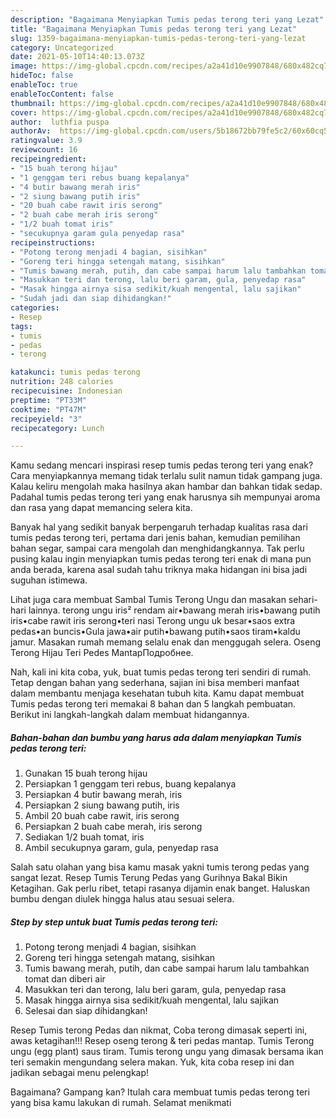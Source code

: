 ```yaml
---
description: "Bagaimana Menyiapkan Tumis pedas terong teri yang Lezat"
title: "Bagaimana Menyiapkan Tumis pedas terong teri yang Lezat"
slug: 1359-bagaimana-menyiapkan-tumis-pedas-terong-teri-yang-lezat
category: Uncategorized
date: 2021-05-10T14:40:13.073Z
image: https://img-global.cpcdn.com/recipes/a2a41d10e9907848/680x482cq70/tumis-pedas-terong-teri-foto-resep-utama.jpg
hideToc: false
enableToc: true
enableTocContent: false
thumbnail: https://img-global.cpcdn.com/recipes/a2a41d10e9907848/680x482cq70/tumis-pedas-terong-teri-foto-resep-utama.jpg
cover: https://img-global.cpcdn.com/recipes/a2a41d10e9907848/680x482cq70/tumis-pedas-terong-teri-foto-resep-utama.jpg
author:  luthfia puspa
authorAv:  https://img-global.cpcdn.com/users/5b18672bb79fe5c2/60x60cq50/avatar.jpg
ratingvalue: 3.9
reviewcount: 16
recipeingredient:
- "15 buah terong hijau"
- "1 genggam teri rebus buang kepalanya"
- "4 butir bawang merah iris"
- "2 siung bawang putih iris"
- "20 buah cabe rawit iris serong"
- "2 buah cabe merah iris serong"
- "1/2 buah tomat iris"
- "secukupnya garam gula penyedap rasa"
recipeinstructions:
- "Potong terong menjadi 4 bagian, sisihkan"
- "Goreng teri hingga setengah matang, sisihkan"
- "Tumis bawang merah, putih, dan cabe sampai harum lalu tambahkan tomat dan diberi air"
- "Masukkan teri dan terong, lalu beri garam, gula, penyedap rasa"
- "Masak hingga airnya sisa sedikit/kuah mengental, lalu sajikan"
- "Sudah jadi dan siap dihidangkan!"
categories:
- Resep
tags:
- tumis
- pedas
- terong

katakunci: tumis pedas terong 
nutrition: 248 calories
recipecuisine: Indonesian
preptime: "PT33M"
cooktime: "PT47M"
recipeyield: "3"
recipecategory: Lunch

---
```



Kamu sedang mencari inspirasi resep tumis pedas terong teri yang enak? Cara menyiapkannya memang tidak terlalu sulit namun tidak gampang juga. Kalau keliru mengolah maka hasilnya akan hambar dan bahkan tidak sedap. Padahal tumis pedas terong teri yang enak harusnya sih mempunyai aroma dan rasa yang dapat memancing selera kita.


Banyak hal yang sedikit banyak berpengaruh terhadap kualitas rasa dari tumis pedas terong teri, pertama dari jenis bahan, kemudian pemilihan bahan segar, sampai cara mengolah dan menghidangkannya. Tak perlu pusing kalau ingin menyiapkan tumis pedas terong teri enak di mana pun anda berada, karena asal sudah tahu triknya maka hidangan ini bisa jadi suguhan istimewa.

Lihat juga cara membuat Sambal Tumis Terong Ungu dan masakan sehari-hari lainnya. terong ungu iris² rendam air•bawang merah iris•bawang putih iris•cabe rawit iris serong•teri nasi Terong ungu uk besar•saos extra pedas•an buncis•Gula jawa•air putih•bawang putih•saos tiram•kaldu jamur. Masakan rumah memang selalu enak dan menggugah selera. Oseng Terong Hijau Teri Pedes MantapПодробнее.


Nah, kali ini kita coba, yuk, buat tumis pedas terong teri sendiri di rumah. Tetap dengan bahan yang sederhana, sajian ini bisa memberi manfaat dalam membantu menjaga kesehatan tubuh kita. Kamu dapat membuat Tumis pedas terong teri memakai 8 bahan dan 5 langkah pembuatan. Berikut ini langkah-langkah dalam membuat hidangannya.

<!--inarticleads1-->

##### Bahan-bahan dan bumbu yang harus ada dalam menyiapkan Tumis pedas terong teri:

1. Gunakan 15 buah terong hijau
1. Persiapkan 1 genggam teri rebus, buang kepalanya
1. Persiapkan 4 butir bawang merah, iris
1. Persiapkan 2 siung bawang putih, iris
1. Ambil 20 buah cabe rawit, iris serong
1. Persiapkan 2 buah cabe merah, iris serong
1. Sediakan 1/2 buah tomat, iris
1. Ambil secukupnya garam, gula, penyedap rasa


Salah satu olahan yang bisa kamu masak yakni tumis terong pedas yang sangat lezat. Resep Tumis Terung Pedas yang Gurihnya Bakal Bikin Ketagihan. Gak perlu ribet, tetapi rasanya dijamin enak banget. Haluskan bumbu dengan diulek hingga halus atau sesuai selera. 

<!--inarticleads2-->

##### Step by step untuk buat Tumis pedas terong teri:

1. Potong terong menjadi 4 bagian, sisihkan
1. Goreng teri hingga setengah matang, sisihkan
1. Tumis bawang merah, putih, dan cabe sampai harum lalu tambahkan tomat dan diberi air
1. Masukkan teri dan terong, lalu beri garam, gula, penyedap rasa
1. Masak hingga airnya sisa sedikit/kuah mengental, lalu sajikan
1. Selesai dan siap dihidangkan!

Resep Tumis terong Pedas dan nikmat, Coba terong dimasak seperti ini, awas ketagihan!!! Resep oseng terong &amp; teri pedas mantap. Tumis Terong ungu (egg plant) saus tiram. Tumis terong ungu yang dimasak bersama ikan teri semakin mengundang selera makan. Yuk, kita coba resep ini dan jadikan sebagai menu pelengkap! 

Bagaimana? Gampang kan? Itulah cara membuat tumis pedas terong teri yang bisa kamu lakukan di rumah. Selamat menikmati
